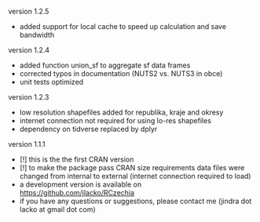 version 1.2.5
  - added support for local cache to speed up calculation and save bandwidth

version 1.2.4
  - added function union_sf to aggregate sf data frames
  - corrected typos in documentation (NUTS2 vs. NUTS3 in obce)
  - unit tests optimized

version 1.2.3
  - low resolution shapefiles added for republika, kraje and okresy
  - internet connection not required for using lo-res shapefiles
  - dependency on tidverse replaced by dplyr

version 1.1.1
  - [!] this is the the first CRAN version
  - [!] to make the package pass CRAN size requirements data files were changed from internal to external (internet connection required to load)
  - a development version is available on https://github.com/jlacko/RCzechia
  - if you have any questions or suggestions, please contact me (jindra dot lacko at gmail dot com)
